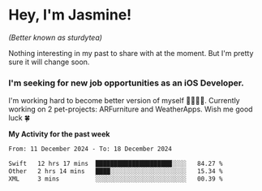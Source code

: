 # Hey, I'm Jasmine!
_(Better known as sturdytea)_

Nothing interesting in my past to share with at the moment. 
But I'm pretty sure it will change soon.

### I'm seeking for new job opportunities as an iOS Developer. 

I'm working hard to become better version of myself 🙇‍♀🏋️‍♀️. 
Currently working on 2 pet-projects: ARFurniture and WeatherApps. 
Wish me good luck 🍀


**My Activity for the past week**

<!--START_SECTION:waka-->

```txt
From: 11 December 2024 - To: 18 December 2024

Swift   12 hrs 17 mins  █████████████████████░░░░   84.27 %
Other   2 hrs 14 mins   ████░░░░░░░░░░░░░░░░░░░░░   15.34 %
XML     3 mins          ░░░░░░░░░░░░░░░░░░░░░░░░░   00.39 %
```

<!--END_SECTION:waka-->
